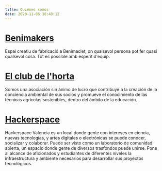 ```yaml
---
title: Quiénes somos
date: 2020-11-06 18:40:12
---
```


# [Benimakers](https://linktr.ee/benimakers)
Espai creatiu de fabricació a Benimaclet, on qualsevol persona pot fer quasi qualsevol cosa. Tot és possible amb esperit d'equip.

# [El club de l'horta](https://elclubdelhorta.github.io/)
Somos una asociación sin ánimo de lucro que contribuye a la creación de la conciencia ambiental de sus socios y promueve el conocimiento de las técnicas agrícolas sostenibles, dentro del ámbito de la educación.

# [Hackerspace](https://hackvlc.es/)
Hackerspace Valencia es un local donde gente con intereses en ciencia, nuevas tecnologías, y artes digitales o electrónicas se puede conocer, socializar y colaborar. Puede ser visto como un laboratorio de comunidad abierta, un espacio donde gente de diversos trasfondos puede unirse. Pone al alcance de aficionados y estudiantes de diferentes niveles la infraestructura y ambiente necesarios para desarrollar sus proyectos tecnológicos.
